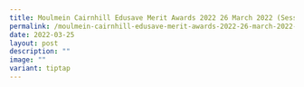 ```yaml
---
title: Moulmein Cairnhill Edusave Merit Awards 2022 26 March 2022 (Session 4)
permalink: /moulmein-cairnhill-edusave-merit-awards-2022-26-march-2022-session-4/
date: 2022-03-25
layout: post
description: ""
image: ""
variant: tiptap
---
```


